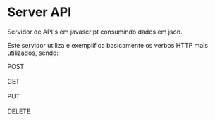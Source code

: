 # Server API
Servidor de API's em javascript consumindo dados em json.

Este servidor utiliza e exemplifica basicamente os verbos HTTP mais utilizados, sendo:


POST
<br/><br/>
GET
<br/><br/>
PUT
<br/><br/>
DELETE
